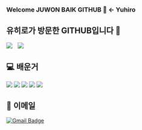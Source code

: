 ### Welcome JUWON BAIK GITHUB 🐷 <- Yuhiro

## 유히로가 방문한 GITHUB입니다 🐷
<a href="https://bj.afreecatv.com/dmstj3715" target="_blank"><img src="https://img.shields.io/badge/유히로 방송국-배경색?style=뱃지모양&logo=로고&logoColor=#50bcdf "/></a> <a href="https://www.instagram.com/yuhiro0o">
    <img 
        src="http://img.shields.io/badge/-Instagram-black?style=flat&logo=Instagram&link=https://https://www.instagram.com/yuhiro0o/"
        style="height : auto; margin-left : 10px; margin-right : 10px;"/>
</a>

## 💻 배운거
<img src="https://img.shields.io/badge/JAVA-007396?style=for-the-badge&logo=java&logoColor=white"> <img src="https://img.shields.io/badge/mariaDB-003545?style=for-the-badge&logo=mariaDB&logoColor=white"> <img src="https://img.shields.io/badge/javascript-F7DF1E?style=for-the-badge&logo=javascript&logoColor=black"> <img src="https://img.shields.io/badge/jquery-0769AD?style=for-the-badge&logo=jquery&logoColor=white"> <img src="https://img.shields.io/badge/html-E34F26?style=for-the-badge&logo=html5&logoColor=white"> 

## 📧 이메일
[![Gmail Badge](https://img.shields.io/badge/Gmail-D14836?style=flat&logo=Gmail&logoColor=white)](mailto:qorwndnjs04@gmail.com)














